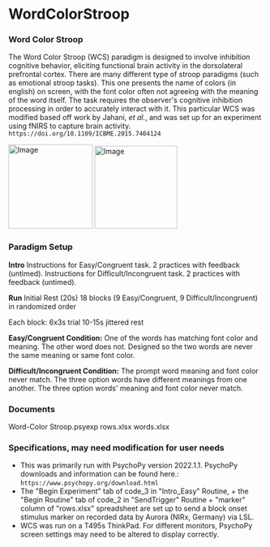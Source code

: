 # WordColorStroop

### Word Color Stroop
The Word Color Stroop (WCS) paradigm is designed to involve inhibition cognitive behavior, eliciting functional brain activity in the dorsolateral prefrontal cortex. There are many different type of stroop paradigms (such as emotional stroop tasks). This one presents the name of colors (in english) on screen, with the font color often not agreeing with the meaning of the word itself. The task requires the observer's cognitive inhibition processing in order to accurately interact with it. This particular WCS was modified based off work by Jahani, _et al._, and was set up for an experiment using fNIRS to capture brain activity.
`https://doi.org/10.1109/ICBME.2015.7404124`

<img width="166" alt="Image" src="https://github.com/user-attachments/assets/2bb234c9-2e7c-4c03-b49b-b4446a0da2ef" />

<img width="163" alt="Image" src="https://github.com/user-attachments/assets/f1fbf1da-8f81-497f-b66f-d5a5da53950e" />

### Paradigm Setup
**Intro**
Instructions for Easy/Congruent task. 2 practices with feedback (untimed).
Instructions for Difficult/Incongruent task. 2 practices with feedback (untimed).

**Run**
Initial Rest (20s)
18 blocks (9 Easy/Congruent, 9 Difficult/Incongruent) in randomized order

Each block:
6x3s trial
10-15s jittered rest

**Easy/Congruent Condition:**
One of the words has matching font color and meaning. The other word does not.
Designed so the two words are never the same meaning or same font color.

**Difficult/Incongruent Condition:**
The prompt word meaning and font color never match.
The three option words have different meanings from one another.
The three option words' meaning and font color never match.

### Documents
Word-Color Stroop.psyexp
rows.xlsx
words.xlsx

### Specifications, may need modification for user needs

- This was primarily run with PsychoPy version 2022.1.1. PsychoPy downloads and information can be found here.:
`https://www.psychopy.org/download.html`
- The "Begin Experiment" tab of code_3 in "Intro_Easy" Routine, + the "Begin Routine" tab of code_2 in "SendTrigger" Routine +  "marker" column of "rows.xlsx" spreadsheet are set up to send a block onset stimulus marker on recorded data by Aurora (NIRx, Germany) via LSL.
- WCS was run on a T495s ThinkPad. For different monitors, PsychoPy screen settings may need to be altered to display correctly.
